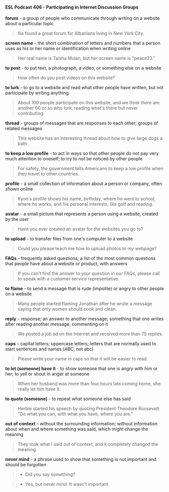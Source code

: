 #### ESL Podcast 406 - Participating in Internet Discussion Groups

**forum** - a group of people who communicate through writing on a website about
a particular topic

> Ilia found a great forum for Albanians living in New York City.

**screen name** - the short combination of letters and numbers that a person uses
as his or her name or identification when writing online

> Her real name is Taisha Mulan, but her screen name is "peace23."

**to post** - to put text, a photograph, a video, or something else on a website

> How often do you post videos on this website?

**to lurk** - to go to a website and read what other people have written, but not
participate by writing anything

> About 100 people participate on this website, and we think there are another 60
or so who lurk, reading what's there but never contributing.

**thread** - groups of messages that are responses to each other; groups of related
messages

> This website has an interesting thread about how to give large dogs a bath.

**to keep a low profile** - to act in ways so that other people do not pay very much
attention to oneself; to try to not be noticed by other people

> For safety, the government tells Americans to keep a low profile when they
travel to other countries.

**profile** - a small collection of information about a person or company, often
shown online

> Kyon's profile shows his name, birthday, where he went to school, where he
works, and his personal interests, like golf and reading.

**avatar** - a small picture that represents a person using a website, created by the
user

> Have you ever created an avatar for the websites you go to?

**to upload** - to transfer files from one's computer to a website

> Could you please teach me how to upload photos to my webpage?

**FAQs** - frequently asked questions; a list of the most common questions that
people have about a website or product, with answers

> If you can't find the answer to your question in our FAQs, please call to speak
with a customer service representative.

**to flame** - to send a message that is rude (impolite) or angry to other people on
a website

> Many people started flaming Jonathan after he wrote a message saying that
only women should cook and clean.

**reply** - response; an answer to another message; something that one writes
after reading another message, commenting on it

> We posted a job ad on the Internet and received more than 75 replies.

**caps** - capital letters; uppercase letters; letters that are normally used to start
sentences and names (ABC, not abc)

> Please write your name in caps so that it will be easier to read.

**to let (someone) have it** - to show someone that one is angry with him or her;
to yell or shout in anger at someone

> When her husband was more than four hours late coming home, she really let
him have it.

**to quote (someone)** - to repeat what someone else has said

> Herbie started his speech by quoting President Theodore Roosevelt: "Do what
you can, with what you have, where you are."

**out of context** - without the surrounding information; without information about
when and where something was said, which might change the meaning

> They took what I said out of context, and it completely changed the meaning.

**never mind** - a phrase used to show that something is not important and should
be forgotten

> - Did you say something?

> - Yes, but never mind. It wasn't important.

